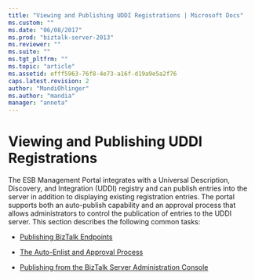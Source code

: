 ```yaml
---
title: "Viewing and Publishing UDDI Registrations | Microsoft Docs"
ms.custom: ""
ms.date: "06/08/2017"
ms.prod: "biztalk-server-2013"
ms.reviewer: ""
ms.suite: ""
ms.tgt_pltfrm: ""
ms.topic: "article"
ms.assetid: efff5963-76f8-4e73-a16f-d19a9e5a2f76
caps.latest.revision: 2
author: "MandiOhlinger"
ms.author: "mandia"
manager: "anneta"
---
```

# Viewing and Publishing UDDI Registrations
The ESB Management Portal integrates with a Universal Description, Discovery, and Integration (UDDI) registry and can publish entries into the server in addition to displaying existing registration entries. The portal supports both an auto-publish capability and an approval process that allows administrators to control the publication of entries to the UDDI server. This section describes the following common tasks:  
  
-   [Publishing BizTalk Endpoints](../esb-toolkit/publishing-biztalk-endpoints.md)  
  
-   [The Auto-Enlist and Approval Process](../esb-toolkit/the-auto-enlist-and-approval-process.md)  
  
-   [Publishing from the BizTalk Server Administration Console](../esb-toolkit/publishing-from-the-biztalk-server-administration-console.md)